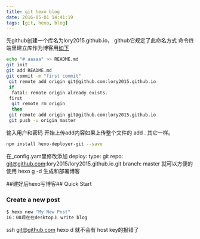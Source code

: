 ```yaml
---
title: git hexo blog
date: 2016-05-01 14:41:19
tags: [git, hexo, blog]
---
```


先github创建一个库名为lory2015.github.io， github它规定了此命名方式
命令终端里建立库作为博客用[如下](https://github.com/lory2015/aaaaa)
``` bash
echo "# aaaaa" >> README.md
git init
git add README.md
git commit -m "first commit"
 git remote add origin git@github.com:lory2015.github.io
 if
  fatal: remote origin already exists. 
 first
  git remote rm origin
  then 
 git remote add origin git@github.com:lory2015.github.io
 git push -u origin master
```
输入用户和密码 开始上传add内容如果上传整个文件的 add . 其它一样。

``` bash
npm install hexo-deployer-git --save
```
在_config.yam里修改添加
deploy:
  type: git
  repo: git@github.com:lory2015/lory2015.github.io.git
  branch: master
就可以方便的使用 hexo g  -d 生成和部署博客

##建好后hexo写博客## Quick Start

### Create a new post

``` bash
$ hexo new "My New Post"
16：08现在在desktop上 write blog
```
ssh git@github.com
hexo d 就不会有 host key的报错了



